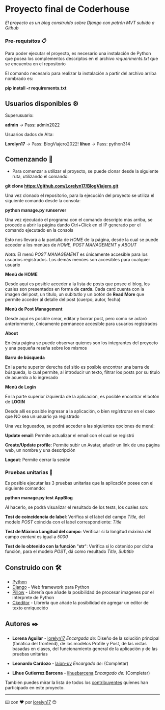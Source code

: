 # Proyecto final de Coderhouse

_El proyecto es un blog construido sobre Django con patrón MVT subido a Github_

### Pre-requisitos 📋

Para poder ejecutar el proyecto, es necesario una instalación de Python que posea los complementos descriptos en el archivo _requeriments.txt_ que se encuentra en el repositorio

El comando necesario para realizar la instalación a partir del archivo arriba nombrado es:

**pip install -r requirements.txt**

## Usuarios disponibles ⚙️

Superusuario:

**admin** -> Pass: admin2022

Usuarios dados de Alta:

**Lorelyn17** -> Pass: BlogViajero2022!
**lihue** -> Pass: python314

## Comenzando 🚀

- Para comenzar a utilizar el proyecto, se puede clonar desde la siguiente ruta, utilizando el comando:

**git clone https://github.com/Lorelyn17/BlogViajero.git**

Una vez clonado el repositorio, para la ejecución del proyecto se utiliza el siguiente comando desde la consola:

**python manage.py runserver**

Una vez ejecutado el programa con el comando descripto más arriba, se procede a abrir la página dando Ctrl+Click en el IP generado por el comando ejecutado en la consola

Esto nos llevará a la pantalla de _HOME_ de la página, desde la cual se puede acceder a los menúes de _HOME_, _POST MANAGEMENT_ y _ABOUT_

_Nota:_ El menú _POST MANAGEMENT_ es únicamente accesible para los usuarios registrados. Los demás menúes son accesibles para cualquier usuario

**Menú de HOME**

Desde aquí es posible acceder a la lista de posts que posee el blog, los cuales son presentados en forma de **cards**. Cada card cuenta con la imagen del post, un titulo, un subitutlo y un botón de **Read More** que permite acceder al detalle del post (cuerpo, autor, fecha)

**Menú de Post Management**

Desde aquí es posible crear, editar y borrar post, pero como se aclaró anteriormente, únicamente permanece accesible para usuarios registrados

**About**

En ésta página se puede observar quienes son los integrantes del proyecto y una pequeña reseña sobre los mismos

**Barra de búsqueda**

En la parte superior derecha del sitio es posible encontrar una barra de búsqueda, lo cual permite, al introducir un texto, filtrar los posts por su título de acuerdo a lo ingresado

**Menú de Login**

En la parte superior izquierda de la aplicación, es posible encontrar el botón de __LOGIN__

Desde alli es posible ingresar a la aplicación, o bien _registrarse_ en el caso que NO sea un usuario ya registrado

Una vez logueados, se podrá acceder a las siguientes opciones de menú:

**Update email**: Permite actualizar el email con el cual se registró

**Create/Update profile**: Permite subir un Avatar, añadir un link de una página web, un nombre y una descripción

**Logout**: Permite cerrar la sesión

### Pruebas unitarias 🔩

Es posible ejecutar las 3 pruebas unitarias que la aplicación posee con el siguiente comando:

**python manage.py test AppBlog**

Al hacerlo, se podrá visualizar el resultado de los tests, los cuales son:

__Test de coincidencia de label__: Verifica si el label del campo *Title*, del modelo _POST_ coincida con el label correspondiente: *Title*

__Test de Máxima Longitud del campo__: Verificar si la longitud máxima del campo *content* es igual a _5000_

__Test de lo obtenido con la función__ "__str__": Verifica si lo obtenido por dicha función, para el modelo _POST_, dá como resultado *Title, Subtitle*

## Construido con 🛠️

* [Python](https://www.python.org/)
* [Django](https://www.djangoproject.com/) - Web framework para Python
* [Pillow](https://pypi.org/project/Pillow/) - Librería que añade la posibilidad de procesar imagenes por el intérprete de Python
* [Ckeditor](https://ckeditor.com/) - Librería que añade la posibilidad de agregar un editor de texto enriquecido

## Autores ✒️

* **Lorena Aguilar** - [lorelyn17](https://github.com/Lorelyn17)
_Encargada de:_ Diseño de la solución principal (fanática del frontend), de los modelos Profile y Post, de las vistas basadas en clases, del funcionamiento general de la aplicación y de las pruebas unitarias

* **Leonardo Cardozo** - [laion-uy](https://github.com/laion-uy)
_Encargado de:_ (Completar)

* **Lihue Gutierrez Barcena** - [lihuebarcena](https://github.com/lihuebarcena)
_Encargado de:_ (Completar)

También puedes mirar la lista de todos los [contribuyentes](https://github.com/Lorelyn17/BlogViajero/graphs/contributors) quíenes han participado en este proyecto. 

---
⌨️ con ❤️ por [lorelyn17](https://github.com/Lorelyn17) 😊
